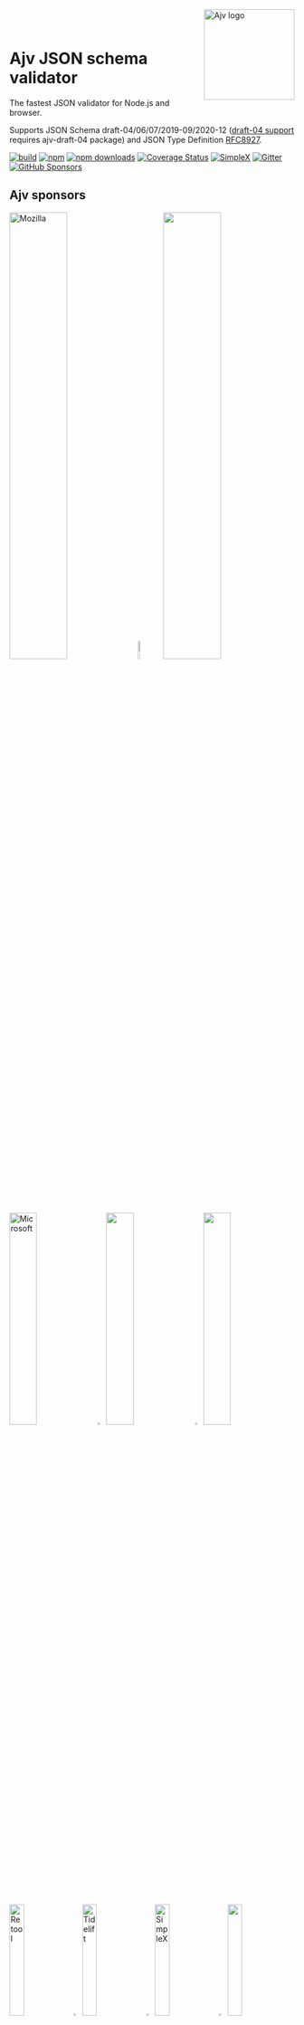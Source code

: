 <img align="right" alt="Ajv logo" width="160" src="https://ajv.js.org/img/ajv.svg">

&nbsp;

# Ajv JSON schema validator

The fastest JSON validator for Node.js and browser.

Supports JSON Schema draft-04/06/07/2019-09/2020-12 ([draft-04 support](https://ajv.js.org/json-schema.html#draft-04) requires ajv-draft-04 package) and JSON Type Definition [RFC8927](https://datatracker.ietf.org/doc/rfc8927/).

[![build](https://github.com/ajv-validator/ajv/actions/workflows/build.yml/badge.svg)](https://github.com/ajv-validator/ajv/actions?query=workflow%3Abuild)
[![npm](https://img.shields.io/npm/v/ajv.svg)](https://www.npmjs.com/package/ajv)
[![npm downloads](https://img.shields.io/npm/dm/ajv.svg)](https://www.npmjs.com/package/ajv)
[![Coverage Status](https://coveralls.io/repos/github/ajv-validator/ajv/badge.svg?branch=master)](https://coveralls.io/github/ajv-validator/ajv?branch=master)
[![SimpleX](https://img.shields.io/badge/chat-on%20SimpleX-70F0F9)](https://simplex.chat/contact#/?v=1-2&smp=smp%3A%2F%2Fu2dS9sG8nMNURyZwqASV4yROM28Er0luVTx5X1CsMrU%3D%40smp4.simplex.im%2F8KvvURM6J38Gdq9dCuPswMOkMny0xCOJ%23%2F%3Fv%3D1-2%26dh%3DMCowBQYDK2VuAyEAr8rPVRuMOXv6kwF2yUAap-eoVg-9ssOFCi1fIrxTUw0%253D%26srv%3Do5vmywmrnaxalvz6wi3zicyftgio6psuvyniis6gco6bp6ekl4cqj4id.onion&data=%7B%22type%22%3A%22group%22%2C%22groupLinkId%22%3A%224pwLRgWHU9tlroMWHz0uOg%3D%3D%22%7D)
[![Gitter](https://img.shields.io/gitter/room/ajv-validator/ajv.svg)](https://gitter.im/ajv-validator/ajv)
[![GitHub Sponsors](https://img.shields.io/badge/$-sponsors-brightgreen)](https://github.com/sponsors/epoberezkin)

## Ajv sponsors

[<img src="https://ajv.js.org/img/mozilla.svg" width="45%" alt="Mozilla">](https://www.mozilla.org)<img src="https://ajv.js.org/img/gap.svg" width="9%">[<img src="https://ajv.js.org/img/reserved.svg" width="45%">](https://opencollective.com/ajv)

[<img src="https://ajv.js.org/img/microsoft.png" width="31%" alt="Microsoft">](https://opensource.microsoft.com)<img src="https://ajv.js.org/img/gap.svg" width="3%">[<img src="https://ajv.js.org/img/reserved.svg" width="31%">](https://opencollective.com/ajv)<img src="https://ajv.js.org/img/gap.svg" width="3%">[<img src="https://ajv.js.org/img/reserved.svg" width="31%">](https://opencollective.com/ajv)

[<img src="https://ajv.js.org/img/retool.svg" width="22.5%" alt="Retool">](https://retool.com/?utm_source=sponsor&utm_campaign=ajv)<img src="https://ajv.js.org/img/gap.svg" width="3%">[<img src="https://ajv.js.org/img/tidelift.svg" width="22.5%" alt="Tidelift">](https://tidelift.com/subscription/pkg/npm-ajv?utm_source=npm-ajv&utm_medium=referral&utm_campaign=enterprise)<img src="https://ajv.js.org/img/gap.svg" width="3%">[<img src="https://ajv.js.org/img/simplex.svg" width="22.5%" alt="SimpleX">](https://github.com/simplex-chat/simplex-chat)<img src="https://ajv.js.org/img/gap.svg" width="3%">[<img src="https://ajv.js.org/img/reserved.svg" width="22.5%">](https://opencollective.com/ajv)

## Contributing

More than 100 people contributed to Ajv, and we would love to have you join the development. We welcome implementing new features that will benefit many users and ideas to improve our documentation.

Please review [Contributing guidelines](./CONTRIBUTING.md) and [Code components](https://ajv.js.org/components.html).

## Documentation

All documentation is available on the [Ajv website](https://ajv.js.org).

Some useful site links:

- [Getting started](https://ajv.js.org/guide/getting-started.html)
- [JSON Schema vs JSON Type Definition](https://ajv.js.org/guide/schema-language.html)
- [API reference](https://ajv.js.org/api.html)
- [Strict mode](https://ajv.js.org/strict-mode.html)
- [Standalone validation code](https://ajv.js.org/standalone.html)
- [Security considerations](https://ajv.js.org/security.html)
- [Command line interface](https://ajv.js.org/packages/ajv-cli.html)
- [Frequently Asked Questions](https://ajv.js.org/faq.html)

## <a name="sponsors"></a>Please [sponsor Ajv development](https://github.com/sponsors/epoberezkin)

Since I asked to support Ajv development 40 people and 6 organizations contributed via GitHub and OpenCollective - this support helped receiving the MOSS grant!

Your continuing support is very important - the funds will be used to develop and maintain Ajv once the next major version is released.

Please sponsor Ajv via:

- [GitHub sponsors page](https://github.com/sponsors/epoberezkin) (GitHub will match it)
- [Ajv Open Collective](https://opencollective.com/ajv)

Thank you.

#### Open Collective sponsors

<a href="https://opencollective.com/ajv"><img src="https://opencollective.com/ajv/individuals.svg?width=890"></a>

<a href="https://opencollective.com/ajv/organization/0/website"><img src="https://opencollective.com/ajv/organization/0/avatar.svg"></a>
<a href="https://opencollective.com/ajv/organization/1/website"><img src="https://opencollective.com/ajv/organization/1/avatar.svg"></a>
<a href="https://opencollective.com/ajv/organization/2/website"><img src="https://opencollective.com/ajv/organization/2/avatar.svg"></a>
<a href="https://opencollective.com/ajv/organization/3/website"><img src="https://opencollective.com/ajv/organization/3/avatar.svg"></a>
<a href="https://opencollective.com/ajv/organization/4/website"><img src="https://opencollective.com/ajv/organization/4/avatar.svg"></a>
<a href="https://opencollective.com/ajv/organization/5/website"><img src="https://opencollective.com/ajv/organization/5/avatar.svg"></a>
<a href="https://opencollective.com/ajv/organization/6/website"><img src="https://opencollective.com/ajv/organization/6/avatar.svg"></a>
<a href="https://opencollective.com/ajv/organization/7/website"><img src="https://opencollective.com/ajv/organization/7/avatar.svg"></a>
<a href="https://opencollective.com/ajv/organization/8/website"><img src="https://opencollective.com/ajv/organization/8/avatar.svg"></a>
<a href="https://opencollective.com/ajv/organization/9/website"><img src="https://opencollective.com/ajv/organization/9/avatar.svg"></a>
<a href="https://opencollective.com/ajv/organization/10/website"><img src="https://opencollective.com/ajv/organization/10/avatar.svg"></a>
<a href="https://opencollective.com/ajv/organization/11/website"><img src="https://opencollective.com/ajv/organization/11/avatar.svg"></a>
<a href="https://opencollective.com/ajv/organization/12/website"><img src="https://opencollective.com/ajv/organization/12/avatar.svg"></a>
<a href="https://opencollective.com/ajv/organization/13/website"><img src="https://opencollective.com/ajv/organization/13/avatar.svg"></a>
<a href="https://opencollective.com/ajv/organization/14/website"><img src="https://opencollective.com/ajv/organization/14/avatar.svg"></a>
<a href="https://opencollective.com/ajv/organization/15/website"><img src="https://opencollective.com/ajv/organization/15/avatar.svg"></a>
<a href="https://opencollective.com/ajv/organization/16/website"><img src="https://opencollective.com/ajv/organization/16/avatar.svg"></a>
<a href="https://opencollective.com/ajv/organization/17/website"><img src="https://opencollective.com/ajv/organization/17/avatar.svg"></a>
<a href="https://opencollective.com/ajv/organization/18/website"><img src="https://opencollective.com/ajv/organization/18/avatar.svg"></a>
<a href="https://opencollective.com/ajv/organization/19/website"><img src="https://opencollective.com/ajv/organization/19/avatar.svg"></a>
<a href="https://opencollective.com/ajv/organization/20/website"><img src="https://opencollective.com/ajv/organization/20/avatar.svg"></a>
<a href="https://opencollective.com/ajv/organization/21/website"><img src="https://opencollective.com/ajv/organization/21/avatar.svg"></a>
<a href="https://opencollective.com/ajv/organization/22/website"><img src="https://opencollective.com/ajv/organization/22/avatar.svg"></a>
<a href="https://opencollective.com/ajv/organization/23/website"><img src="https://opencollective.com/ajv/organization/23/avatar.svg"></a>
<a href="https://opencollective.com/ajv/organization/24/website"><img src="https://opencollective.com/ajv/organization/24/avatar.svg"></a>

## Performance

Ajv generates code to turn JSON Schemas into super-fast validation functions that are efficient for v8 optimization.

Currently Ajv is the fastest and the most standard compliant validator according to these benchmarks:

- [json-schema-benchmark](https://github.com/ebdrup/json-schema-benchmark) - 50% faster than the second place
- [jsck benchmark](https://github.com/pandastrike/jsck#benchmarks) - 20-190% faster
- [z-schema benchmark](https://rawgit.com/zaggino/z-schema/master/benchmark/results.html)
- [themis benchmark](https://cdn.rawgit.com/playlyfe/themis/master/benchmark/results.html)

Performance of different validators by [json-schema-benchmark](https://github.com/ebdrup/json-schema-benchmark):

[![performance](https://chart.googleapis.com/chart?chxt=x,y&cht=bhs&chco=76A4FB&chls=2.0&chbh=62,4,1&chs=600x416&chxl=-1:|ajv|@exodus/schemasafe|is-my-json-valid|djv|@cfworker/json-schema|jsonschema/=t:100,69.2,51.5,13.1,5.1,1.2)](https://github.com/ebdrup/json-schema-benchmark/blob/master/README.md#performance)

## Features

- Ajv implements JSON Schema [draft-06/07/2019-09/2020-12](http://json-schema.org/) standards (draft-04 is supported in v6):
  - all validation keywords (see [JSON Schema validation keywords](https://ajv.js.org/json-schema.html))
  - [OpenAPI](https://github.com/OAI/OpenAPI-Specification/blob/master/versions/3.0.3.md) extensions:
    - NEW: keyword [discriminator](https://ajv.js.org/json-schema.html#discriminator).
    - keyword [nullable](https://ajv.js.org/json-schema.html#nullable).
  - full support of remote references (remote schemas have to be added with `addSchema` or compiled to be available)
  - support of recursive references between schemas
  - correct string lengths for strings with unicode pairs
  - JSON Schema [formats](https://ajv.js.org/guide/formats.html) (with [ajv-formats](https://github.com/ajv-validator/ajv-formats) plugin).
  - [validates schemas against meta-schema](https://ajv.js.org/api.html#api-validateschema)
- NEW: supports [JSON Type Definition](https://datatracker.ietf.org/doc/rfc8927/):
  - all keywords (see [JSON Type Definition schema forms](https://ajv.js.org/json-type-definition.html))
  - meta-schema for JTD schemas
  - "union" keyword and user-defined keywords (can be used inside "metadata" member of the schema)
- supports [browsers](https://ajv.js.org/guide/environments.html#browsers) and Node.js 10.x - current
- [asynchronous loading](https://ajv.js.org/guide/managing-schemas.html#asynchronous-schema-loading) of referenced schemas during compilation
- "All errors" validation mode with [option allErrors](https://ajv.js.org/options.html#allerrors)
- [error messages with parameters](https://ajv.js.org/api.html#validation-errors) describing error reasons to allow error message generation
- i18n error messages support with [ajv-i18n](https://github.com/ajv-validator/ajv-i18n) package
- [removing-additional-properties](https://ajv.js.org/guide/modifying-data.html#removing-additional-properties)
- [assigning defaults](https://ajv.js.org/guide/modifying-data.html#assigning-defaults) to missing properties and items
- [coercing data](https://ajv.js.org/guide/modifying-data.html#coercing-data-types) to the types specified in `type` keywords
- [user-defined keywords](https://ajv.js.org/guide/user-keywords.html)
- additional extension keywords with [ajv-keywords](https://github.com/ajv-validator/ajv-keywords) package
- [\$data reference](https://ajv.js.org/guide/combining-schemas.html#data-reference) to use values from the validated data as values for the schema keywords
- [asynchronous validation](https://ajv.js.org/guide/async-validation.html) of user-defined formats and keywords

## Install

To install version 8:

```
npm install ajv
```

## <a name="usage"></a>Getting started

Try it in the Node.js REPL: https://runkit.com/npm/ajv

In JavaScript:

```javascript
// or ESM/TypeScript import
import Ajv from "ajv"
// Node.js require:
const Ajv = require("ajv")

const ajv = new Ajv() // options can be passed, e.g. {allErrors: true}

const schema = {
  type: "object",
  properties: {
    foo: {type: "integer"},
    bar: {type: "string"},
  },
  required: ["foo"],
  additionalProperties: false,
}

const data = {
  foo: 1,
  bar: "abc",
}

const validate = ajv.compile(schema)
const valid = validate(data)
if (!valid) console.log(validate.errors)
```

Learn how to use Ajv and see more examples in the [Guide: getting started](https://ajv.js.org/guide/getting-started.html)

## Changes history

See [https://github.com/ajv-validator/ajv/releases](https://github.com/ajv-validator/ajv/releases)

**Please note**: [Changes in version 8.0.0](https://github.com/ajv-validator/ajv/releases/tag/v8.0.0)

[Version 7.0.0](https://github.com/ajv-validator/ajv/releases/tag/v7.0.0)

[Version 6.0.0](https://github.com/ajv-validator/ajv/releases/tag/v6.0.0).

## Code of conduct

Please review and follow the [Code of conduct](./CODE_OF_CONDUCT.md).

Please report any unacceptable behaviour to ajv.validator@gmail.com - it will be reviewed by the project team.

## Security contact

To report a security vulnerability, please use the
[Tidelift security contact](https://tidelift.com/security).
Tidelift will coordinate the fix and disclosure. Please do NOT report security vulnerabilities via GitHub issues.

## Open-source software support

Ajv is a part of [Tidelift subscription](https://tidelift.com/subscription/pkg/npm-ajv?utm_source=npm-ajv&utm_medium=referral&utm_campaign=readme) - it provides a centralised support to open-source software users, in addition to the support provided by software maintainers.

## License

[MIT](./LICENSE)
